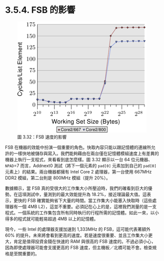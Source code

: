 # 3.5.4. FSB 的影響

<figure>
  <img src="../../assets/figure-3.32.png" alt="圖 3.32：FSB 速度的影響">
  <figcaption>圖 3.32：FSB 速度的影響</figcaption>
</figure>

FSB 在機器的效能中扮演一個重要的角色。快取內容只能以跟記憶體的連線所允許的一樣快地被儲存與寫入。我們能夠藉由在兩台僅在記憶體模組速度上有差異的機器上執行一支程式，來看看到底怎麼樣。圖 3.32 顯示以一台 64 位元機器、`NPAD`=7 而言，Addnext0 測試（將下一個元素的 `pad[0]` 元素加到自己的 `pad[0]` 元素上）的結果。兩台機器都擁有 Intel Core 2 處理器，第一台使用 667MHz DDR2 模組，第二台則是 800MHz 模組（提升 20%）。

數據顯示，當 FSB 真的受很大的工作集大小所壓迫時，我們的確看到巨大的優勢。在這項測試中，量測到的最大效能提升為 18.2%，接近理論最大值。這表示，更快的 FSB 確實能夠省下大量的時間。當工作集大小能塞入快取時（這些處理器有一個 4MB L2），這並不重要。必須記在心上的是，這裡我們測量的是一支程式。一個系統的工作集包含所有同時執行的行程所需的記憶體。如此一來，以小得多的程式就可能輕易超過 4MB 以上的記憶體。

現今，一些 Intel 的處理器支援加速到 1,333MHz 的 FSB，這可能代表著額外 60% 的提升。未來將會看到更高的速度。若是速度很重要、並且工作集大小更大，肯定是值得投資金錢在快速的 RAM 與很高的 FSB 速度的。不過必須小心，因為即使處理器可能會支援更高的 FSB 速度，但主機板／北橋可能不會。檢查規格是至關重要的。


